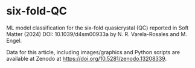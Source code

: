 # six-fold-QC
ML model classification for the six-fold quasicrystal (QC) reported in Soft Matter (2024) DOI: 10.1039/d4sm00933a by N. R. Varela-Rosales and M. Engel.

Data for this article, including images/graphics and Python scripts are available at Zenodo at https://doi.org/10.5281/zenodo.13208339.
